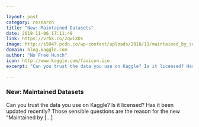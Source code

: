 ```yaml
---

layout: post
category: research
title: "New: Maintained Datasets"
date: 2018-11-06 17:11:48
link: https://vrhk.co/2qwiXOs
image: http://s5047.pcdn.co/wp-content/uploads/2018/11/maintained_by_screenshot-300x96.png
domain: blog.kaggle.com
author: "No Free Hunch"
icon: http://www.kaggle.com/favicon.ico
excerpt: "Can you trust the data you use on Kaggle? Is it licensed? Has it been updated recently? Those sensible questions are the reason for the new “Maintained by [...]"

---
```


### New: Maintained Datasets

Can you trust the data you use on Kaggle? Is it licensed? Has it been updated recently? Those sensible questions are the reason for the new “Maintained by [...]